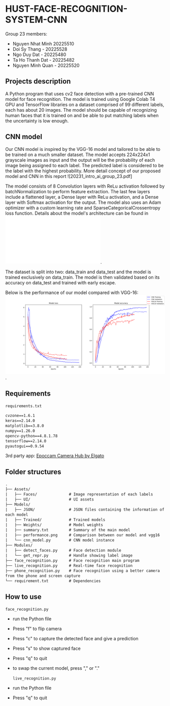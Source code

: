 # HUST-FACE-RECOGNITION-SYSTEM-CNN
Group 23 members:

- Nguyen Nhat Minh 20225510
- Doi Sy Thang - 20225528
- Ngo Duy Dat - 20225480
- Ta Ho Thanh Dat - 20225482
- Nguyen Minh Quan - 20225520

## Projects description

A Python program that uses cv2 face detection with a pre-trained CNN model for face recognition.
The model is trained using Google Colab T4 GPU and TensorFlow libraries on a dataset comprised of
99 different labels, each has about 20 images. The model should be capable of recognizing human faces that
it is trained on and be able to put matching labels when the uncertainty is low enough.

## CNN model

Our CNN model is inspired by the VGG-16 model and tailored to be able to be trained on a much smaller
dataset. The model accepts 224x224x1 grayscale images as input and the output will be the probability
of each image being assigned to each label. The predicted label is considered to be the label
with the highest probability. More detail concept of our proposed model and CNN in this report ![20231_intro_ai_group_23.pdf]

The model consists of 8 Convolution layers with ReLu activation followed by batchNormalization to
perform feature extraction. The last few layers include a flattened layer, a Dense layer with ReLu
activation, and a Dense layer with Softmax activation for the output. The model also uses an Adam
optimizer with a custom learning rate and SparseCategoricalCrossentropy loss function.
Details about the model's architecture can be found in![summary.txt](./Models/summary.txt).

The dataset is split into two: data_train and data_test and the model is trained exclusively on
data_train. The model is then validated based on its accuracy on data_test and trained with
early escape.

Below is the performance of our model compared with VGG-16:
![performance.png](./Models/performance.png).

## Requirements

`requirements.txt`

```
cvzone==1.6.1
keras==2.14.0
matplotlib==3.8.0
numpy==1.26.0
opencv-python==4.8.1.78
tensorflow==2.14.0
pyautogui==0.9.54
```

3rd party app: [Epoccam Camera Hub by Elgato](https://www.elgato.com/us/en/s/downloads)

## Folder structures

```
.
├── Assets/
|   ├── Faces/              # Image representation of each labels
|   ├── UI/                 # UI assets
├── Models/
|   ├── JSON/               # JSON files containing the information of each model
|   ├── Trained/            # Trained models
|   ├── Weights/            # Model weights
|   ├── summary.txt         # Summary of the main model
|   ├── performance.png     # Comparison between our model and vgg16
|   └── cnn_model.py        # CNN model instance
├── Modules/
|   ├── detect_faces.py     # Face detection module
|   └── get_repr.py         # Handle showing label image
├── face_recognition.py     # Face recognition main program
├── live_recognition.py     # Real-time face recognition
├── phone_recognition.py    # Face recognition using a better camera from the phone and screen capture
└── requirement.txt         # Dependencies

```

## How to use

`face_recognition.py`

- run the Python file
- Press "f" to flip camera
- Press "c" to capture the detected face and give a prediction
- Press "s" to show captured face
- Press "q" to quit
- to swap the current model, press "," or "."

  `live_recognition.py`

- run the Python file
- Press "q" to quit
